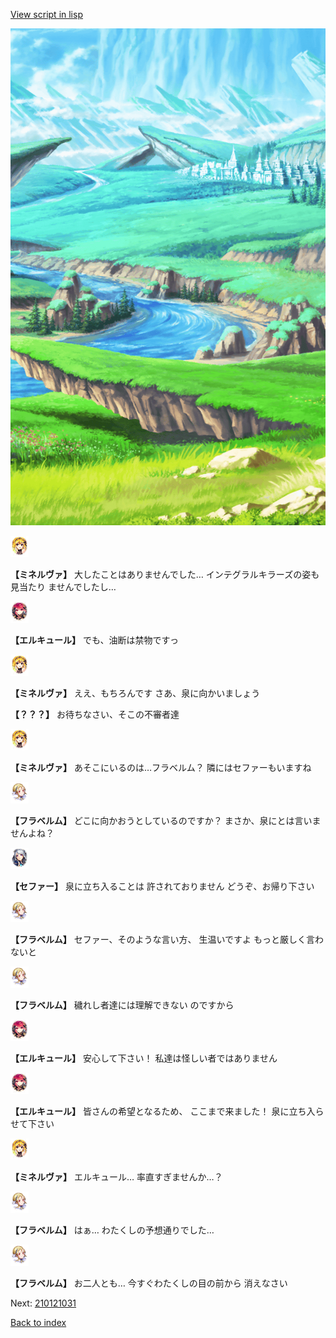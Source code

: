 [View script in lisp](../scripts/210121023.txt)

![plain.png](../images/backgrounds/plain.png)

<img src="../images/units/5302521.png" alt="5302521.png" height="34"/>

**【ミネルヴァ】**
大したことはありませんでした…
インテグラルキラーズの姿も見当たり
ませんでしたし…

<img src="../images/units/5202521.png" alt="5202521.png" height="34"/>

**【エルキュール】**
でも、油断は禁物ですっ

<img src="../images/units/5302521.png" alt="5302521.png" height="34"/>

**【ミネルヴァ】**
ええ、もちろんです
さあ、泉に向かいましょう

**【？？？】**
お待ちなさい、そこの不審者達

<img src="../images/units/5302521.png" alt="5302521.png" height="34"/>

**【ミネルヴァ】**
あそこにいるのは…フラベルム？
隣にはセファーもいますね

<img src="../images/units/501611.png" alt="501611.png" height="34"/>

**【フラベルム】**
どこに向かおうとしているのですか？
まさか、泉にとは言いませんよね？

<img src="../images/units/502111.png" alt="502111.png" height="34"/>

**【セファー】**
泉に立ち入ることは
許されておりません
どうぞ、お帰り下さい

<img src="../images/units/501611.png" alt="501611.png" height="34"/>

**【フラベルム】**
セファー、そのような言い方、
生温いですよ
もっと厳しく言わないと

<img src="../images/units/501611.png" alt="501611.png" height="34"/>

**【フラベルム】**
穢れし者達には理解できない
のですから

<img src="../images/units/5202521.png" alt="5202521.png" height="34"/>

**【エルキュール】**
安心して下さい！
私達は怪しい者ではありません

<img src="../images/units/5202521.png" alt="5202521.png" height="34"/>

**【エルキュール】**
皆さんの希望となるため、
ここまで来ました！
泉に立ち入らせて下さい

<img src="../images/units/5302521.png" alt="5302521.png" height="34"/>

**【ミネルヴァ】**
エルキュール…
率直すぎませんか…？

<img src="../images/units/501611.png" alt="501611.png" height="34"/>

**【フラベルム】**
はぁ…
わたくしの予想通りでした…

<img src="../images/units/501611.png" alt="501611.png" height="34"/>

**【フラベルム】**
お二人とも…
今すぐわたくしの目の前から
消えなさい

Next: [210121031](210121031.md)

[Back to index](index.md)
